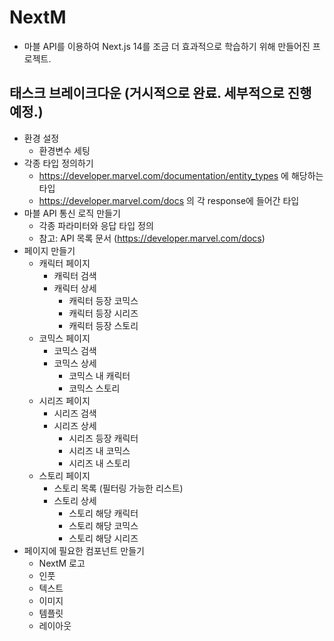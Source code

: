 # NextM
- 마블 API를 이용하여 Next.js 14를 조금 더 효과적으로 학습하기 위해 만들어진 프로젝트.

## 태스크 브레이크다운 (거시적으로 완료. 세부적으로 진행 예정.)
- 환경 설정
  - 환경변수 세팅
- 각종 타입 정의하기
  - https://developer.marvel.com/documentation/entity_types 에 해당하는 타입
  - https://developer.marvel.com/docs 의 각 response에 들어간 타입
- 마블 API 통신 로직 만들기
  - 각종 파라미터와 응답 타입 정의
  - 참고: API 목록 문서 (https://developer.marvel.com/docs)
- 페이지 만들기
  - 캐릭터 페이지
    - 캐릭터 검색
    - 캐릭터 상세
      - 캐릭터 등장 코믹스
      - 캐릭터 등장 시리즈
      - 캐릭터 등장 스토리
  - 코믹스 페이지
    - 코믹스 검색
    - 코믹스 상세
      - 코믹스 내 캐릭터
      - 코믹스 스토리
  - 시리즈 페이지
    - 시리즈 검색
    - 시리즈 상세
      - 시리즈 등장 캐릭터
      - 시리즈 내 코믹스
      - 시리즈 내 스토리
  - 스토리 페이지
    - 스토리 목록 (필터링 가능한 리스트)
    - 스토리 상세
      - 스토리 해당 캐릭터
      - 스토리 해당 코믹스
      - 스토리 해당 시리즈
- 페이지에 필요한 컴포넌트 만들기
  - NextM 로고
  - 인풋
  - 텍스트
  - 이미지
  - 템플릿
  - 레이아웃

